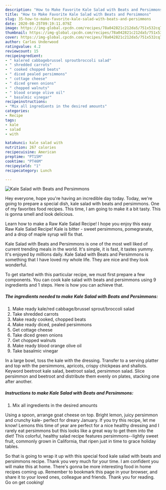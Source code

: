 ```yaml
---
description: "How to Make Favorite Kale Salad with Beats and Persimmons"
title: "How to Make Favorite Kale Salad with Beats and Persimmons"
slug: 35-how-to-make-favorite-kale-salad-with-beats-and-persimmons
date: 2020-08-25T09:19:11.079Z
image: https://img-global.cpcdn.com/recipes/78a042821c212da5/751x532cq70/kale-salad-with-beats-and-persimmons-recipe-main-photo.jpg
thumbnail: https://img-global.cpcdn.com/recipes/78a042821c212da5/751x532cq70/kale-salad-with-beats-and-persimmons-recipe-main-photo.jpg
cover: https://img-global.cpcdn.com/recipes/78a042821c212da5/751x532cq70/kale-salad-with-beats-and-persimmons-recipe-main-photo.jpg
author: Carlos Underwood
ratingvalue: 4.2
reviewcount: 15
recipeingredient:
- " kalered cabbagebrussel sproutbroccoli salad"
- " shredded carrots"
- " cooked chopped beats"
- " diced pealed persimmons"
- " cottage cheese"
- " diced green onions"
- " chopped walnuts"
- " blood orange olive oil"
- " basalmic vinegar"
recipeinstructions:
- "Mix all ingredients in the desired amounts"
categories:
- Recipe
tags:
- kale
- salad
- with

katakunci: kale salad with 
nutrition: 267 calories
recipecuisine: American
preptime: "PT15M"
cooktime: "PT46M"
recipeyield: "1"
recipecategory: Lunch

---
```



![Kale Salad with Beats and Persimmons](https://img-global.cpcdn.com/recipes/78a042821c212da5/751x532cq70/kale-salad-with-beats-and-persimmons-recipe-main-photo.jpg)

Hey everyone, hope you're having an incredible day today. Today, we're going to prepare a special dish, kale salad with beats and persimmons. One of my favorites food recipes. This time, I am going to make it a bit tasty. This is gonna smell and look delicious.

Learn how to make a Raw Kale Salad Recipe! I hope you enjoy this easy Raw Kale Salad Recipe! Kale is bitter - sweet persimmons, pomegranate, and a drop of maple syrup will fix that.

Kale Salad with Beats and Persimmons is one of the most well liked of current trending meals in the world. It's simple, it is fast, it tastes yummy. It's enjoyed by millions daily. Kale Salad with Beats and Persimmons is something that I have loved my whole life. They are nice and they look wonderful.


To get started with this particular recipe, we must first prepare a few components. You can cook kale salad with beats and persimmons using 9 ingredients and 1 steps. Here is how you can achieve that.

<!--inarticleads1-->

##### The ingredients needed to make Kale Salad with Beats and Persimmons:

1. Make ready  kale/red cabbage/brussel sprout/broccoli salad
1. Take  shredded carrots
1. Make ready  cooked, chopped beats
1. Make ready  diced, pealed persimmons
1. Get  cottage cheese
1. Take  diced green onions
1. Get  chopped walnuts
1. Make ready  blood orange olive oil
1. Take  basalmic vinegar


In a large bowl, toss the kale with the dressing. Transfer to a serving platter and top with the persimmons, apricots, crispy chickpeas and shallots. Keyword beetroot kale salad, beetroot salad, persimmon salad. Slice persimmon and beetroot and distribute them evenly on plates, stacking one after another. 

<!--inarticleads2-->

##### Instructions to make Kale Salad with Beats and Persimmons:

1. Mix all ingredients in the desired amounts


Using a spoon, arrange goat cheese on top. Bright lemon, juicy persimmon and crunchy kale- perfect for dreary January. If you try this recipe, let me know! Lemons this time of year are perfect for a nice healthy dressing and I rarely eat persimmons but this looks like a great way to get them into the diet! This colorful, healthy salad recipe features persimmons--lightly sweet fruit, commonly grown in California, that ripen just in time to grace holiday tables. 

So that is going to wrap it up with this special food kale salad with beats and persimmons recipe. Thank you very much for your time. I am confident you will make this at home. There's gonna be more interesting food in home recipes coming up. Remember to bookmark this page in your browser, and share it to your loved ones, colleague and friends. Thank you for reading. Go on get cooking!
